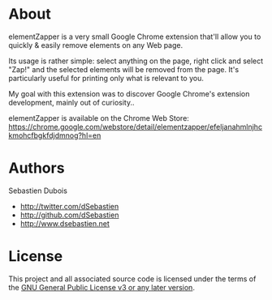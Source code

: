 # About
elementZapper is a very small Google Chrome extension that'll allow you to quickly & easily remove elements on any Web page.

Its usage is rather simple: select anything on the page, right click and select "Zap!" and the selected elements will be removed from the page. It's particularly useful for printing only what is relevant to you.

My goal with this extension was to discover Google Chrome's extension development, mainly out of curiosity..

elementZapper is available on the Chrome Web Store: https://chrome.google.com/webstore/detail/elementzapper/efeljanahmlnjhckmohcfbgkfdjdmnog?hl=en


# Authors
Sebastien Dubois

* http://twitter.com/dSebastien
* http://github.com/dSebastien
* http://www.dsebastien.net

# License
This project and all associated source code is licensed under the terms of the [GNU General Public License v3 or any later version](http://www.gnu.org/licenses/gpl-3.0.html).